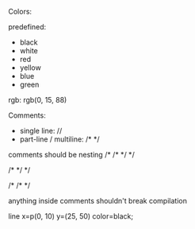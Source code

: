 Colors:
 
predefined:
 - black
 - white
 - red
 - yellow
 - blue
 - green

rgb:
    rgb(0, 15, 88)

Comments:
- single line: //
- part-line / multiline: /* */

comments should be nesting
/* /* */ */

/* */ */

/* /* */

anything inside comments shouldn't break compilation

line x=p(0, 10) y=(25, 50) color=black;